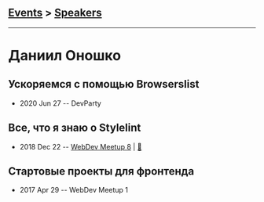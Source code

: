 ## [Events](../README.md) > [Speakers](../speakers.md)
---

# Даниил Оношко

## Уско­ря­ем­ся с по­мо­щью Browserslist
- 2020 Jun 27 -- DevParty    
## Все, что я знаю о Stylelint
- 2018 Dec 22 -- [WebDev Meetup 8](https://www.youtube.com/watch?v=0-1Ds7eG968)  | [:notebook:](https://docs.google.com/presentation/d/1ETo2cD96KIBB7KOFvTZD2FnJ8klxShrrf2kY-Ev0ayY/edit)  
## Стартовые проекты для фронтенда
- 2017 Apr 29 -- WebDev Meetup 1    
